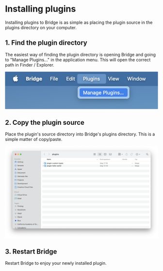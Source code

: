 # Installing plugins

Installing plugins to Bridge is as simple as placing the plugin source in the plugins directory on your computer.

## 1. Find the plugin directory
The easiest way of finding the plugin directory is opening Bridge and going to "Manage Plugins..." in the application menu. This will open the correct path in Finder / Explorer.

![Manage Plugins](/media/docs/plugins/manage-plugins.png)

## 2. Copy the plugin source
Place the plugin's source directory into Bridge's plugins directory. This is a simple matter of copy/paste.

![Plugins directory](/media/docs/plugins/directory.png)

## 3. Restart Bridge
Restart Bridge to enjoy your newly installed plugin.